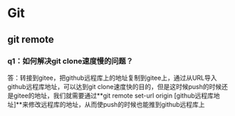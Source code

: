 # Git

## git remote

### q1：如何解决git clone速度慢的问题？

答：转接到gitee，把github远程库上的地址复制到gitee上，通过从URL导入github远程库地址，可以达到git clone速度快的目的，但是这时候push的时候还是gitee的地址，我们就需要通过**git remote set-url origin [github远程库地址]**来修改远程库的地址，从而使push的时候也能推到github远程库上